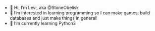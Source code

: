 - 👋 Hi, I’m Levi, aka @StoneObelisk
- 👀 I’m interested in learning programming so I can make games, build databases and just make things in general!
- 🌱 I’m currently learning Python3
